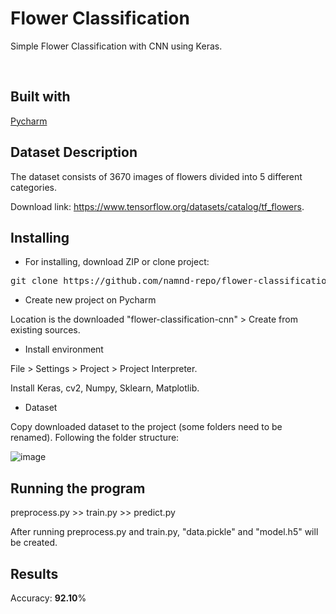 # Flower Classification
Simple Flower Classification with CNN using Keras.

<br>

## Built with
[Pycharm](https://www.jetbrains.com/pycharm/download/)

## Dataset Description
The dataset consists of 3670 images of flowers divided into 5 different categories.

Download link: https://www.tensorflow.org/datasets/catalog/tf_flowers.

## Installing
* For installing, download ZIP or clone project:
<pre>
git clone https://github.com/namnd-repo/flower-classification-cnn.git
</pre>

* Create new project on Pycharm

Location is the downloaded "flower-classification-cnn" > Create from existing sources.

* Install environment

File > Settings > Project > Project Interpreter.

Install Keras, cv2, Numpy, Sklearn, Matplotlib. 

* Dataset

Copy downloaded dataset to the project (some folders need to be renamed). Following the folder structure:

![image](https://user-images.githubusercontent.com/85830956/121985787-9e1bc600-cdbf-11eb-82e7-7bf92edc28f3.png)

## Running the program
preprocess.py >> train.py >> predict.py

After running preprocess.py and train.py, "data.pickle" and "model.h5" will be created.

## Results
Accuracy: **92.10**%
